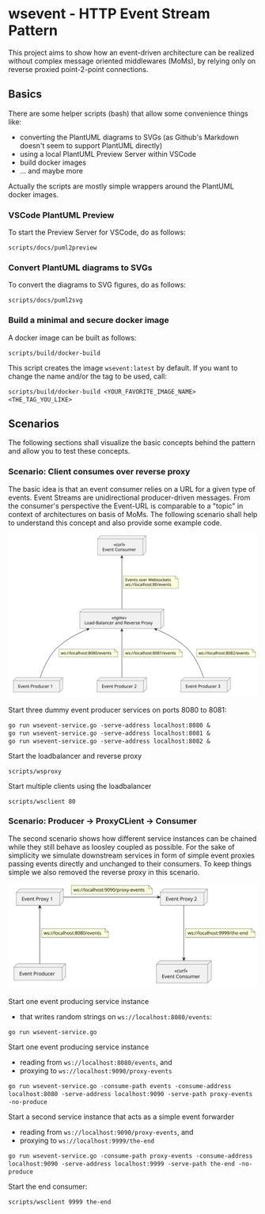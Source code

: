 # wsevent - HTTP Event Stream Pattern

This project aims to show how an event-driven architecture can be realized without complex message oriented middlewares (MoMs), by relying only on reverse proxied point-2-point connections. 

## Basics

There are some helper scripts (bash) that allow some convenience things like:

* converting the PlantUML diagrams to SVGs (as Github's Markdown doesn't seem to support PlantUML directly)
* using a local PlantUML Preview Server within VSCode
* build docker images
* ... and maybe more

Actually the scripts are mostly simple wrappers around the PlantUML docker images.

### VSCode PlantUML Preview

To start the Preview Server for VSCode, do as follows:

```
scripts/docs/puml2preview
```
### Convert PlantUML diagrams to SVGs

To convert the diagrams to SVG figures, do as follows:

```
scripts/docs/puml2svg
```
### Build a minimal and secure docker image

A docker image can be built as follows:

```
scripts/build/docker-build
```

This script creates the image `wsevent:latest` by default.
If you want to change the name and/or the tag to be used, call:

```
scripts/build/docker-build <YOUR_FAVORITE_IMAGE_NAME> <THE_TAG_YOU_LIKE>
```

## Scenarios

The following sections shall visualize the basic concepts behind the pattern and allow you to test these concepts.

### Scenario: Client consumes over reverse proxy

The basic idea is that an event consumer relies on a URL for a given type of events.
Event Streams are unidirectional producer-driven messages.
From the consumer's perspective the Event-URL is comparable to a "topic" in context of architectures on basis of MoMs.
The following scenario shall help to understand this concept and also provide some example code.

![rproxy-loadbalance](docs/figures/rproxy-loadbalance.svg)

Start three dummy event producer services on ports 8080 to 8081:

```
go run wsevent-service.go -serve-address localhost:8080 &
go run wsevent-service.go -serve-address localhost:8081 &
go run wsevent-service.go -serve-address localhost:8082 &
```

Start the loadbalancer and reverse proxy

```
scripts/wsproxy
```

Start multiple clients using the loadbalancer

```
scripts/wsclient 80
```

### Scenario: Producer -> ProxyCLient -> Consumer

The second scenario shows how different service instances can be chained while they still behave as loosley coupled as possible.
For the sake of simplicity we simulate downstream services in form of simple event proxies passing events directly and unchanged to their consumers.
To keep things simple we also removed the reverse proxy in this scenario.

![chained-services](docs/figures/chained-services.svg)

Start one event producing service instance 

* that writes random strings on `ws://localhost:8080/events`:

```
go run wsevent-service.go
```

Start one event producing service instance 

* reading from `ws://localhost:8080/events`, and 
* proxying to `ws://localhost:9090/proxy-events`

```
go run wsevent-service.go -consume-path events -consume-address localhost:8080 -serve-address localhost:9090 -serve-path proxy-events -no-produce
```

Start a second service instance that acts as a simple event forwarder

* reading from `ws://localhost:9090/proxy-events`, and 
* proxying to `ws://localhost:9999/the-end`

```
go run wsevent-service.go -consume-path proxy-events -consume-address localhost:9090 -serve-address localhost:9999 -serve-path the-end -no-produce
```

Start the end consumer:
```
scripts/wsclient 9999 the-end
```
